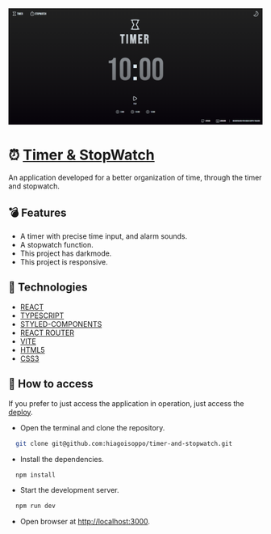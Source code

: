 <img src="/public/Preview.png" alt="Application Preview" />

# ⏰ [Timer & StopWatch](https://timer.hiagoisoppo.vercel.app)

An application developed for a better organization of time, through the timer and stopwatch.

## :bomb: Features

- A timer with precise time input, and alarm sounds.
- A stopwatch function.
- This project has darkmode.
- This project is responsive.

## :file_folder: Technologies

- [REACT](https://react.dev/)
- [TYPESCRIPT](https://www.typescriptlang.org/)
- [STYLED-COMPONENTS](https://styled-components.com/)
- [REACT ROUTER](https://reactrouter.com/en/main)
- [VITE](https://vitejs.dev/)
- [HTML5](https://developer.mozilla.org/en-US/docs/Web/HTML)
- [CSS3](https://developer.mozilla.org/en-US/docs/Web/CSS)

## :closed_book: How to access
  If you prefer to just access the application in operation, just access the [deploy](https://timer.hiagoisoppo.vercel.app).
  - Open the terminal and clone the repository.
  ```bash
    git clone git@github.com:hiagoisoppo/timer-and-stopwatch.git
  ```
  - Install the dependencies.
  ```bash
    npm install
  ```
  - Start the development server.
  ```bash
    npm run dev
  ```
  - Open browser at [http://localhost:3000](http://localhost:3000).
